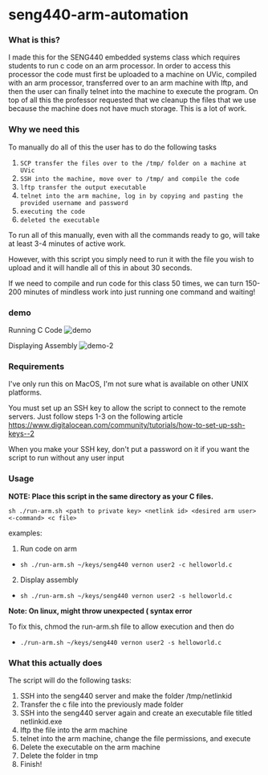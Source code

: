 # seng440-arm-automation
### What is this?
I made this for the SENG440 embedded systems class which requires students to run c code on an arm processor. In order to access this processor the code must first be uploaded to a machine on UVic, compiled with an arm processor, transferred over to an arm machine with lftp, and then the user can finally telnet into the machine to execute the program. On top of all this the professor requested that we cleanup the files that we use because the machine does not have much storage. This is a lot of work.

### Why we need this
To manually do all of this the user has to do the following tasks
1. `SCP transfer the files over to the /tmp/ folder on a machine at UVic`
2. `SSH into the machine, move over to /tmp/ and compile the code`
3. `lftp transfer the output executable`
4. `telnet into the arm machine, log in by copying and pasting the provided username and password`
5. `executing the code`
6. `deleted the executable`

To run all of this manually, even with all the commands ready to go, will take at least 3-4 minutes of active work.

However, with this script you simply need to run it with the file you wish to upload and it will handle all of this in about 30 seconds.

If we need to compile and run code for this class 50 times, we can turn 150-200 minutes of mindless work into just running one command and waiting!

### demo
Running C Code
![demo](https://i.imgur.com/vccM7cM.gif)

Displaying Assembly
![demo-2](https://i.imgur.com/Dxstfr6.gif)

### Requirements
I've only run this on MacOS, I'm not sure what is available on other UNIX platforms.

You must set up an SSH key to allow the script to connect to the remote servers. Just follow steps 1-3 on the following article https://www.digitalocean.com/community/tutorials/how-to-set-up-ssh-keys--2

When you make your SSH key, don't put a password on it if you want the script to run without any user input

### Usage 
**NOTE: Place this script in the same directory as your C files.**


`sh ./run-arm.sh <path to private key> <netlink id> <desired arm user> <-command> <c file>`

examples:
1. Run code on arm
- `sh ./run-arm.sh ~/keys/seng440 vernon user2 -c helloworld.c`

2. Display assembly
- `sh ./run-arm.sh ~/keys/seng440 vernon user2 -s helloworld.c`

**Note: On linux, might throw unexpected ( syntax error**

To fix this, chmod the run-arm.sh file to allow execution and then do
- `./run-arm.sh ~/keys/seng440 vernon user2 -s helloworld.c`

### What this actually does
The script will do the following tasks:
1. SSH into the seng440 server and make the folder /tmp/netlinkid
2. Transfer the c file into the previously made folder
3. SSH into the seng440 server again and create an executable file titled netlinkid.exe
4. lftp the file into the arm machine
5. telnet into the arm machine, change the file permissions, and execute
6. Delete the executable on the arm machine
7. Delete the folder in tmp
8. Finish!
